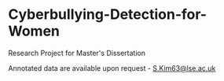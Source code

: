 # Cyberbullying-Detection-for-Women
Research Project for Master's Dissertation <Combating Cyberbullying on Social Media: Cyberbullying Detection for Women Using Deep Learning>

Annotated data are available upon request - S.Kim63@lse.ac.uk 
